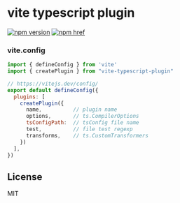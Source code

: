 # vite typescript plugin


[![npm version][npm-version-src]][npm-version-href]
[![npm href][standard-js-src]][standard-js-href]

### vite.config
```js
import { defineConfig } from 'vite'
import { createPlugin } from "vite-typescript-plugin"

// https://vitejs.dev/config/
export default defineConfig({
  plugins: [
    createPlugin({
      name,          // plugin name 
      options,       // ts.CompilerOptions 
      tsConfigPath:  // tsConfig file name
      test,          // file test regexp 
      transforms,    // ts.CustomTransformers
    })
  ],
}) 
```



## License

MIT

<!-- Refs -->
[standard-js-src]: https://img.shields.io/badge/license-MIT-brightgreen?&style=flat-square
[standard-js-href]: https://github.com/Generalsimus/KIX/blob/master/LICENSE

[npm-version-src]: https://img.shields.io/npm/v/vite-typescript-plugin?&style=flat-square
[npm-version-href]: https://www.npmjs.com/package/vite-typescript-plugin



 
